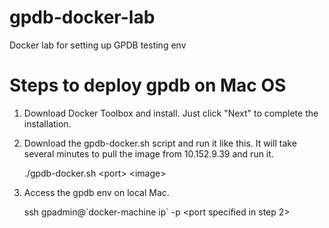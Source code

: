 # gpdb-docker-lab
Docker lab for setting up GPDB testing env

# Steps to deploy gpdb on Mac OS
1. Download Docker Toolbox and install. Just click "Next" to complete the installation.
2. Download the gpdb-docker.sh script and run it like this. It will take several minutes to pull the image from 10.152.9.39 and run it.
   
   ./gpdb-docker.sh \<port\> \<image\>
3. Access the gpdb env on local Mac.

   ssh gpadmin@\`docker-machine ip\` -p \<port specified in step 2\>

